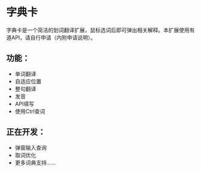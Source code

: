 # 字典卡

字典卡是一个简洁的划词翻译扩展，鼠标选词后即可弹出相关解释。本扩展使用有道API，请自行申请（内附申请说明）。

## 功能：

- 单词翻译
- 自适应位置
- 整句翻译
- 发音
- API填写
- 使用Ctrl查词

## 正在开发：

- 弹窗输入查询
- 取词优化
- 更多词典支持……
